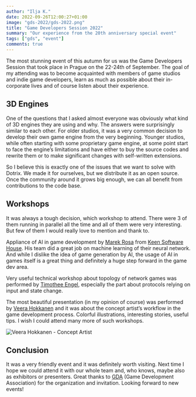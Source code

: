 ```yaml
---
author: "Ilja K."
date: 2022-09-26T12:00:27+01:00
image: "gds-2022/gds-2022.png"
title: "Game Developers Session 2022"
summary: "Our experience from the 20th anniversary special event"
tags: ["gds", "event"]
comments: true
---
```


The most stunning event of this autumn for us was the Game Developers Session
that took place in Prague on the 22-24th of September. The goal of my attending
was to become acquainted with members of game studios and indie game developers,
learn as much as possible about their in-corporate lives and of course listen
about their experience.

## 3D Engines

One of the questions that I asked almost everyone was obviously what kind of 3D
engines they are using and why. The answers were surprisingly similar to each
other. For older studios, it was a very common decision to develop their own
game engine from the very beginning. Younger studios, while often starting with
some proprietary game engine, at some point start to face the engine’s
limitations and have either to buy the source codes and rewrite them or to make
significant changes with self-written extensions.

So I believe this is exactly one of the issues that we want to solve with
Dotrix. We made it for ourselves, but we distribute it as an open source. Once
the community around it grows big enough, we can all benefit from contributions
to the code base.

## Workshops

It was always a tough decision, which workshop to attend. There were 3 of them
running in parallel all the time and all of them were very interesting. But few
of them I would really love to mention and thank to.

Appliance of AI in game development by
[Marek Rosa](https://www.linkedin.com/in/marekrosa1/) from
[Keen Software House](https://www.keenswh.com/). His team did a great job on
machine learning of their neural network. And while I dislike the idea of game
generation by AI, the usage of AI in games itself is a great thing and
definitely a huge step forward in the game dev area.

Very useful technical workshop about topology of network games was performed by
[Timothee Engel](https://www.linkedin.com/in/timothee-engel/), especially the
part about protocols relying on input and state change.

The most beautiful presentation (in my opinion of course) was performed by
[Veera Hokkanen](https://www.linkedin.com/in/veerahokkanen/) and it was about
the concept artist’s workflow in the game development process. Colorful
illustrations, interesting stories, useful tips. I wish I could attend many more
of such workshops.

![Veera Hokkanen - Concept Artist](/blog/gds-2022/veera-hokkanen-concept-art.jpg)

## Conclusion

It was a very friendly event and it was definitely worth visiting. Next time I
hope we could attend it with our whole team and, who knows, maybe also as
exhibitors or presenters. Great thanks to [GDA](https://gda.cz)
(Game Development Association) for the organization and invitation. Looking
forward to new events!
